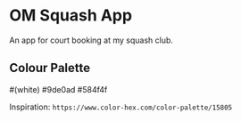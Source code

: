 # OM Squash App
An app for court booking at my squash club.

## Colour Palette
#(white)
#9de0ad
#584f4f

Inspiration: `https://www.color-hex.com/color-palette/15805`

